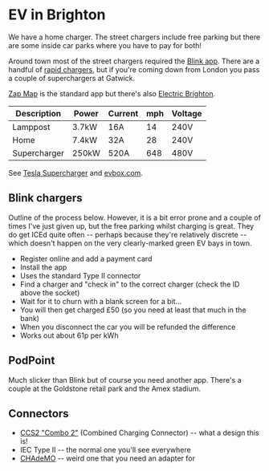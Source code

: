 # EV in Brighton

We have a home charger. The street chargers include free parking but there are some inside car parks where you have to pay for both!

Around town most of the street chargers required the [Blink app](https://play.google.com/store/apps/details?id=com.ov.electricblue). There are a handful of [rapid chargers](https://electricbrighton.com/charging/rapid), but if you're coming down from London you pass a couple of superchargers at Gatwick.

[Zap Map](https://play.google.com/store/apps/details?id=com.zapmap.zapmap) is the standard app but there's also [Electric Brighton](https://electricbrighton.com/).

| Description  | Power | Current | mph  | Voltage |
|---           |---    |---      |---   |---      |
| Lamppost     | 3.7kW | 16A     | 14   | 240V    |
| Home         | 7.4kW | 32A     | 28   | 240V    |
| Supercharger | 250kW | 520A    | 648  | 480V    |

See [Tesla Supercharger](https://en.wikipedia.org/wiki/Tesla_Supercharger) and [evbox.com](https://evbox.com/uk-en/electric-cars/tesla/tesla-model-y).

## Blink chargers

Outline of the process below. However, it is a bit error prone and a couple of times I've just given up, but the free parking whilst charging is great. They do get ICEd quite often -- perhaps because they're relatively discrete -- which doesn't happen on the very clearly-marked green EV bays in town.

- Register online and add a payment card
- Install the app
- Uses the standard Type II connector
- Find a charger and "check in" to the correct charger (check the ID above the socket)
- Wait for it to churn with a blank screen for a bit...
- You will then get charged £50 (so you need at least that much in the bank)
- When you disconnect the car you will be refunded the difference
- Works out about 61p per kWh

## PodPoint

Much slicker than Blink but of course you need another app. There's a couple at the Goldstone retail park and the Amex stadium.

## Connectors

- [CCS2 "Combo 2"](https://en.wikipedia.org/wiki/Combined_Charging_System) (Combined Charging Connector) -- what a design this is!
- IEC Type II -- the normal one you'll see everywhere
- [CHAdeMO](https://en.wikipedia.org/wiki/CHAdeMO) -- weird one that you need an adapter for
